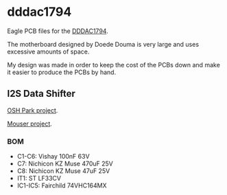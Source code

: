 # dddac1794
Eagle PCB files for the [DDDAC1794](http://www.dddac.com/dddac1794.html).

The motherboard designed by Doede Douma is very large and uses excessive amounts of space.

My design was made in order to keep the cost of the PCBs down and make it easier to produce the PCBs by hand.

## I2S Data Shifter

[OSH Park project](https://oshpark.com/shared_projects/d8tB1U43).

[Mouser project](http://www.mouser.com/ProjectManager/ProjectDetail.aspx?AccessID=fa918c21fc).

### BOM

- C1-C6: Vishay 100nF 63V
- C7: Nichicon KZ Muse 470uF 25V
- C8: Nichicon KZ Muse 47uF 25V
- IT1: ST LF33CV
- IC1-IC5: Fairchild 74VHC164MX

